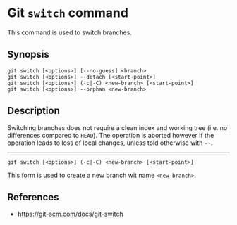 # Git `switch` command

This command is used to switch branches.

## Synopsis

```shell
git switch [<options>] [--no-guess] <branch>
git switch [<options>] --detach [<start-point>]
git switch [<options>] (-c|-C) <new-branch> [<start-point>]
git switch [<options>] --orphan <new-branch>
```

## Description

Switching branches does not require a clean index and working tree (i.e. no differences compared to `HEAD`). The operation is aborted however if the operation leads to loss of local changes, unless told otherwise with `--`.

---
```shell
git switch [<options>] (-c|-C) <new-branch> [<start-point>]
```

This form is used to create a new branch wit name `<new-branch>`. 

## References

- https://git-scm.com/docs/git-switch
